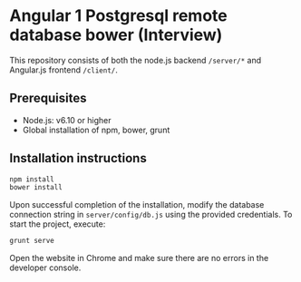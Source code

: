 Angular 1 Postgresql remote database bower (Interview)
===========================

This repository consists of both the node.js backend `/server/*` and Angular.js frontend `/client/`.

## Prerequisites

* Node.js: v6.10 or higher
* Global installation of npm, bower, grunt

## Installation instructions

```bash
npm install
bower install
```

Upon successful completion of the installation, modify the database connection string in `server/config/db.js` using the provided credentials. To start the project, execute:

```bash
grunt serve
```

Open the website in Chrome and make sure there are no errors in the developer console.
